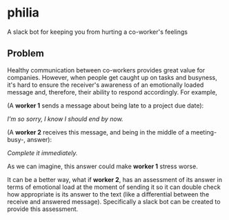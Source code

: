 # philia
A slack bot for keeping you from hurting a co-worker's feelings

## Problem

Healthy communication between co-workers provides great value for companies. However, when people get caught up on tasks and busyness, it's hard to ensure the receiver's awareness of an emotionally loaded message and, therefore, their ability to respond accordingly. For example,

(A **worker 1** sends a message about being late to a project due date):

*I'm so sorry, I know I should end by now.*

(A **worker 2** receives this message, and being in the middle of a meeting-busy-, answer):

*Complete it immediately.*

As we can imagine, this answer could make **worker 1** stress worse.

It can be a better way, what if **worker 2**, has an assessment of its answer in terms of emotional load at the moment of sending it so it can double check how appropriate is its answer to the text (like a differential between the receive and answered message). Specifically a slack bot can be created to provide this assessment.

